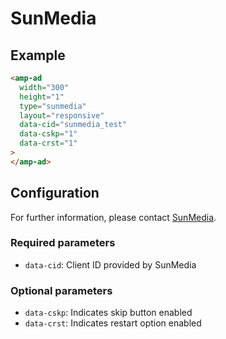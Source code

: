 <!---
Copyright 2015 The AMP HTML Authors. All Rights Reserved.

Licensed under the Apache License, Version 2.0 (the "License");
you may not use this file except in compliance with the License.
You may obtain a copy of the License at

      http://www.apache.org/licenses/LICENSE-2.0

Unless required by applicable law or agreed to in writing, software
distributed under the License is distributed on an "AS-IS" BASIS,
WITHOUT WARRANTIES OR CONDITIONS OF ANY KIND, either express or implied.
See the License for the specific language governing permissions and
limitations under the License.
-->

# SunMedia

## Example

```html
<amp-ad
  width="300"
  height="1"
  type="sunmedia"
  layout="responsive"
  data-cid="sunmedia_test"
  data-cskp="1"
  data-crst="1"
>
</amp-ad>
```

## Configuration

For further information, please contact [SunMedia](http://sunmedia.tv/#contact).

### Required parameters

-   `data-cid`: Client ID provided by SunMedia

### Optional parameters

-   `data-cskp`: Indicates skip button enabled
-   `data-crst`: Indicates restart option enabled
